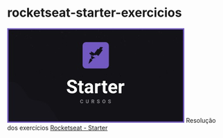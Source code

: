 # rocketseat-starter-exercicios
<img src="/docs/screenshot_starter.jpg" />
Resolução dos exercícios <a href="https://rocketseat.com.br/starter" target="_blank">Rocketseat - Starter</a>

